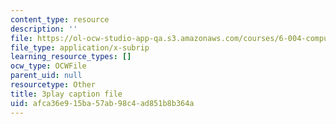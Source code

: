 ```yaml
---
content_type: resource
description: ''
file: https://ol-ocw-studio-app-qa.s3.amazonaws.com/courses/6-004-computation-structures-spring-2017/afca36e915ba57ab98c4ad851b8b364a_O6yw1qkECig.vtt
file_type: application/x-subrip
learning_resource_types: []
ocw_type: OCWFile
parent_uid: null
resourcetype: Other
title: 3play caption file
uid: afca36e9-15ba-57ab-98c4-ad851b8b364a
---
```

